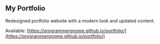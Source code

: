 ## My Portfolio
Redesigned portfolio website with a modern look and updated content.

Available: [https://programmergnome.github.io/portfolio/](https://programmergnome.github.io/portfolio/)
